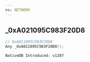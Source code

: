```yaml
---
ns: NETWORK
---
```

## _0xA021095C983F20D8

```c
// 0xA021095C983F20D8
Any _0xA021095C983F20D8();
```

```
NativeDB Introduced: v1207
```

